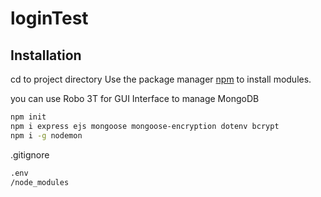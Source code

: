# loginTest
## Installation
cd to project directory
Use the package manager [npm](https://nodejs.org/en/download/) to install modules.

you can use Robo 3T for GUI Interface to manage MongoDB

```bash
npm init
npm i express ejs mongoose mongoose-encryption dotenv bcrypt
npm i -g nodemon
```

.gitignore
```bash
.env
/node_modules
```
